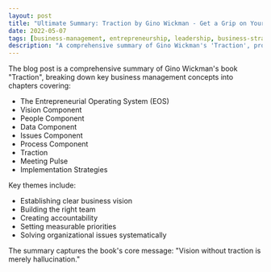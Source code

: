 ```yaml
---
layout: post
title: "Ultimate Summary: Traction by Gino Wickman - Get a Grip on Your Business"
date: 2022-05-07
tags: [business-management, entrepreneurship, leadership, business-strategy, organizational-development]
description: "A comprehensive summary of Gino Wickman's 'Traction', providing actionable insights for entrepreneurs to strengthen their business's six key components and achieve operational excellence."
---
```


The blog post is a comprehensive summary of Gino Wickman's book "Traction", breaking down key business management concepts into chapters covering:

- The Entrepreneurial Operating System (EOS)
- Vision Component
- People Component
- Data Component
- Issues Component
- Process Component
- Traction
- Meeting Pulse
- Implementation Strategies

Key themes include:
- Establishing clear business vision
- Building the right team
- Creating accountability
- Setting measurable priorities
- Solving organizational issues systematically

The summary captures the book's core message: "Vision without traction is merely hallucination."